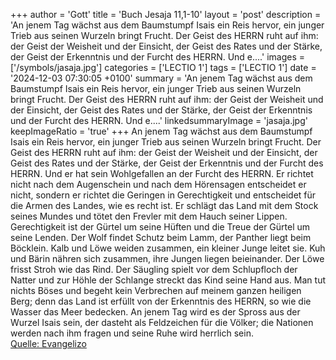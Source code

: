 +++
author = 'Gott'
title = 'Buch Jesaja 11,1-10'
layout = 'post'
description = 'An jenem Tag wächst aus dem Baumstumpf Isais ein Reis hervor, ein junger Trieb aus seinen Wurzeln bringt Frucht. Der Geist des HERRN ruht auf ihm: der Geist der Weisheit und der Einsicht, der Geist des Rates und der Stärke, der Geist der Erkenntnis und der Furcht des HERRN. Und e....'
images = ['/symbols/jasaja.jpg']
categories = ['LECTIO 1']
tags = ['LECTIO 1']
date = '2024-12-03 07:30:05 +0100'
summary = 'An jenem Tag wächst aus dem Baumstumpf Isais ein Reis hervor, ein junger Trieb aus seinen Wurzeln bringt Frucht. Der Geist des HERRN ruht auf ihm: der Geist der Weisheit und der Einsicht, der Geist des Rates und der Stärke, der Geist der Erkenntnis und der Furcht des HERRN. Und e....'
linkedsummaryImage = 'jasaja.jpg'
keepImageRatio = 'true'
+++
An jenem Tag wächst aus dem Baumstumpf Isais ein Reis hervor, ein junger Trieb aus seinen Wurzeln bringt Frucht.
Der Geist des HERRN ruht auf ihm: der Geist der Weisheit und der Einsicht, der Geist des Rates und der Stärke, der Geist der Erkenntnis und der Furcht des HERRN.
Und er hat sein Wohlgefallen an der Furcht des HERRN.<!--more--> Er richtet nicht nach dem Augenschein und nach dem Hörensagen entscheidet er nicht,
sondern er richtet die Geringen in Gerechtigkeit und entscheidet für die Armen des Landes, wie es recht ist. Er schlägt das Land mit dem Stock seines Mundes und tötet den Frevler mit dem Hauch seiner Lippen.
Gerechtigkeit ist der Gürtel um seine Hüften und die Treue der Gürtel um seine Lenden.
Der Wolf findet Schutz beim Lamm, der Panther liegt beim Böcklein. Kalb und Löwe weiden zusammen, ein kleiner Junge leitet sie.
Kuh und Bärin nähren sich zusammen, ihre Jungen liegen beieinander. Der Löwe frisst Stroh wie das Rind.
Der Säugling spielt vor dem Schlupfloch der Natter und zur Höhle der Schlange streckt das Kind seine Hand aus.
Man tut nichts Böses und begeht kein Verbrechen auf meinem ganzen heiligen Berg; denn das Land ist erfüllt von der Erkenntnis des HERRN, so wie die Wasser das Meer bedecken.
An jenem Tag wird es der Spross aus der Wurzel Isais sein, der dasteht als Feldzeichen für die Völker; die Nationen werden nach ihm fragen und seine Ruhe wird herrlich sein.<br> [Quelle: Evangelizo](https://evangeliumtagfuertag.org/DE/gospel)